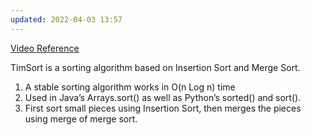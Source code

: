 ```yaml
---
updated: 2022-04-03 13:57
---
```

[Video Reference](https://www.youtube.com/watch?v=emeME__917E)

TimSort is a sorting algorithm based on Insertion Sort and Merge Sort.

1) A stable sorting algorithm works in O(n Log n) time
2) Used in Java’s Arrays.sort() as well as Python’s sorted() and sort().
3) First sort small pieces using Insertion Sort, then merges the pieces using merge of merge sort.
